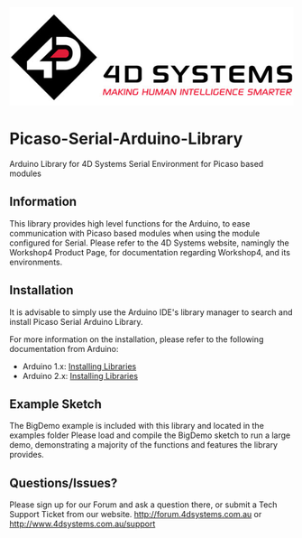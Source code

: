 ![4D Logo](./logo.jpg)

Picaso-Serial-Arduino-Library
=============================

Arduino Library for 4D Systems Serial Environment for Picaso based modules

## Information

This library provides high level functions for the Arduino, to ease communication with Picaso based modules when using the module configured for Serial.
Please refer to the 4D Systems website, namingly the Workshop4 Product Page, for documentation regarding Workshop4, and its environments.

## Installation

It is advisable to simply use the Arduino IDE's library manager to search and install Picaso Serial Arduino Library.

For more information on the installation, please refer to the following documentation from Arduino:

- Arduino 1.x: [Installing Libraries](https://docs.arduino.cc/software/ide-v1/tutorials/installing-libraries)
- Arduino 2.x: [Installing Libraries](https://docs.arduino.cc/software/ide-v2/tutorials/ide-v2-installing-a-library) 

## Example Sketch

The BigDemo example is included with this library and located in the examples folder
Please load and compile the BigDemo sketch to run a large demo, demonstrating a majority of the functions and features the library provides.

## Questions/Issues?

Please sign up for our Forum and ask a question there, or submit a Tech Support Ticket from our website.
http://forum.4dsystems.com.au or http://www.4dsystems.com.au/support
